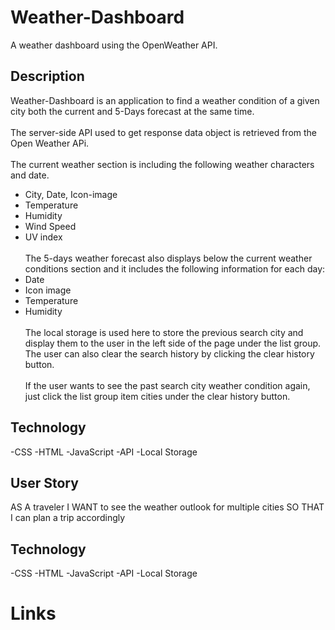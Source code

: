 # Weather-Dashboard

A weather dashboard using the OpenWeather API.

## Description
Weather-Dashboard is an application to find a weather condition of a given city both the current and 5-Days forecast at the same time.
<br><br/>
The server-side API used to get response data object is retrieved from the Open Weather APi.
<br><br/>
The current weather section is including the following weather characters and date.
- City, Date, Icon-image
- Temperature
- Humidity
- Wind Speed
- UV index
<br><br/>
The 5-days weather forecast also displays below the current weather conditions section and it includes the following information for each day:
- Date
- Icon image
- Temperature
- Humidity
<br><br/>
The local storage is used here to store the previous search city and display them to the user in the left side of the page under the list group. The user can also clear the search history by clicking the clear history button.
<br><br/>
If the user wants to see the past search city weather condition again, just click the list group item cities under the clear history button.

## Technology

-CSS
-HTML
-JavaScript
-API
-Local Storage

## User Story

AS A traveler
I WANT to see the weather outlook for multiple cities
SO THAT I can plan a trip accordingly

## Technology

-CSS
-HTML
-JavaScript
-API
-Local Storage

# Links
